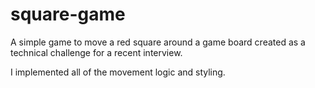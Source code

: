 # square-game
A simple game to move a red square around a game board created as a technical challenge for a recent interview.

I implemented all of the movement logic and styling.